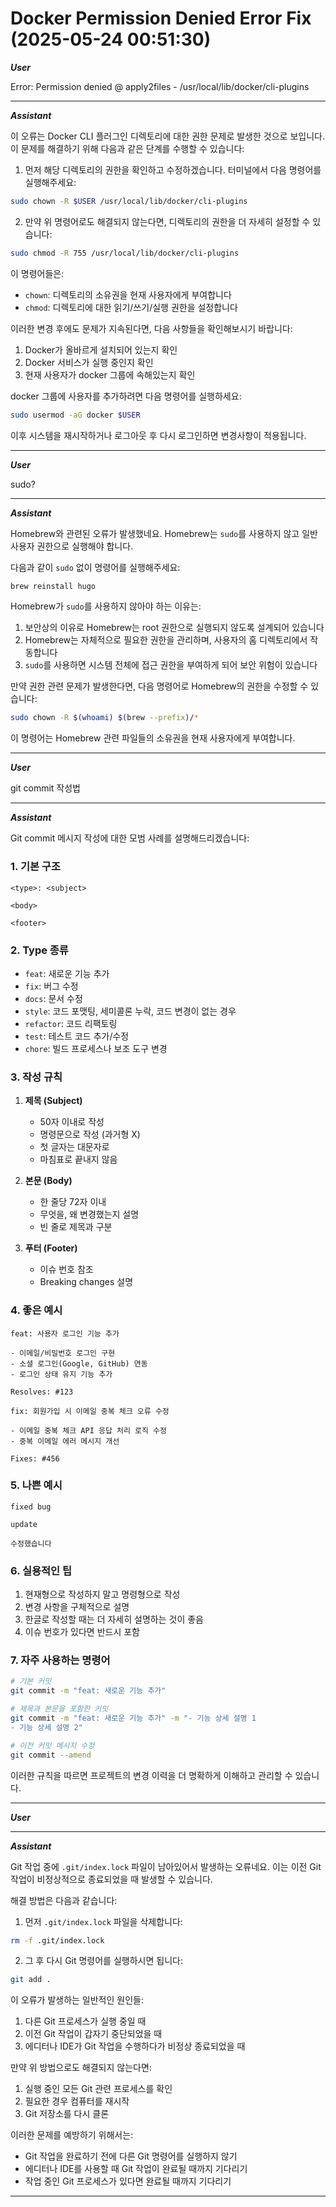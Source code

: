 <!-- Generated by SpecStory -->

# Docker Permission Denied Error Fix (2025-05-24 00:51:30)

_**User**_

Error: Permission denied @ apply2files - /usr/local/lib/docker/cli-plugins

---

_**Assistant**_

이 오류는 Docker CLI 플러그인 디렉토리에 대한 권한 문제로 발생한 것으로 보입니다. 이 문제를 해결하기 위해 다음과 같은 단계를 수행할 수 있습니다:

1. 먼저 해당 디렉토리의 권한을 확인하고 수정하겠습니다. 터미널에서 다음 명령어를 실행해주세요:

```bash
sudo chown -R $USER /usr/local/lib/docker/cli-plugins
```

2. 만약 위 명령어로도 해결되지 않는다면, 디렉토리의 권한을 더 자세히 설정할 수 있습니다:

```bash
sudo chmod -R 755 /usr/local/lib/docker/cli-plugins
```

이 명령어들은:
- `chown`: 디렉토리의 소유권을 현재 사용자에게 부여합니다
- `chmod`: 디렉토리에 대한 읽기/쓰기/실행 권한을 설정합니다

이러한 변경 후에도 문제가 지속된다면, 다음 사항들을 확인해보시기 바랍니다:

1. Docker가 올바르게 설치되어 있는지 확인
2. Docker 서비스가 실행 중인지 확인
3. 현재 사용자가 docker 그룹에 속해있는지 확인

docker 그룹에 사용자를 추가하려면 다음 명령어를 실행하세요:

```bash
sudo usermod -aG docker $USER
```

이후 시스템을 재시작하거나 로그아웃 후 다시 로그인하면 변경사항이 적용됩니다.

---

_**User**_

sudo?

---

_**Assistant**_

Homebrew와 관련된 오류가 발생했네요. Homebrew는 `sudo`를 사용하지 않고 일반 사용자 권한으로 실행해야 합니다.

다음과 같이 `sudo` 없이 명령어를 실행해주세요:

```bash
brew reinstall hugo
```

Homebrew가 `sudo`를 사용하지 않아야 하는 이유는:
1. 보안상의 이유로 Homebrew는 root 권한으로 실행되지 않도록 설계되어 있습니다
2. Homebrew는 자체적으로 필요한 권한을 관리하며, 사용자의 홈 디렉토리에서 작동합니다
3. `sudo`를 사용하면 시스템 전체에 접근 권한을 부여하게 되어 보안 위험이 있습니다

만약 권한 관련 문제가 발생한다면, 다음 명령어로 Homebrew의 권한을 수정할 수 있습니다:

```bash
sudo chown -R $(whoami) $(brew --prefix)/*
```

이 명령어는 Homebrew 관련 파일들의 소유권을 현재 사용자에게 부여합니다.

---

_**User**_

git commit 작성법

---

_**Assistant**_

Git commit 메시지 작성에 대한 모범 사례를 설명해드리겠습니다:

### 1. 기본 구조
```
<type>: <subject>

<body>

<footer>
```

### 2. Type 종류
- `feat`: 새로운 기능 추가
- `fix`: 버그 수정
- `docs`: 문서 수정
- `style`: 코드 포맷팅, 세미콜론 누락, 코드 변경이 없는 경우
- `refactor`: 코드 리팩토링
- `test`: 테스트 코드 추가/수정
- `chore`: 빌드 프로세스나 보조 도구 변경

### 3. 작성 규칙
1. **제목 (Subject)**
   - 50자 이내로 작성
   - 명령문으로 작성 (과거형 X)
   - 첫 글자는 대문자로
   - 마침표로 끝내지 않음

2. **본문 (Body)**
   - 한 줄당 72자 이내
   - 무엇을, 왜 변경했는지 설명
   - 빈 줄로 제목과 구분

3. **푸터 (Footer)**
   - 이슈 번호 참조
   - Breaking changes 설명

### 4. 좋은 예시
```
feat: 사용자 로그인 기능 추가

- 이메일/비밀번호 로그인 구현
- 소셜 로그인(Google, GitHub) 연동
- 로그인 상태 유지 기능 추가

Resolves: #123
```

```
fix: 회원가입 시 이메일 중복 체크 오류 수정

- 이메일 중복 체크 API 응답 처리 로직 수정
- 중복 이메일 에러 메시지 개선

Fixes: #456
```

### 5. 나쁜 예시
```
fixed bug
```
```
update
```
```
수정했습니다
```

### 6. 실용적인 팁
1. 현재형으로 작성하지 말고 명령형으로 작성
2. 변경 사항을 구체적으로 설명
3. 한글로 작성할 때는 더 자세히 설명하는 것이 좋음
4. 이슈 번호가 있다면 반드시 포함

### 7. 자주 사용하는 명령어
```bash
# 기본 커밋
git commit -m "feat: 새로운 기능 추가"

# 제목과 본문을 포함한 커밋
git commit -m "feat: 새로운 기능 추가" -m "- 기능 상세 설명 1
- 기능 상세 설명 2"

# 이전 커밋 메시지 수정
git commit --amend
```

이러한 규칙을 따르면 프로젝트의 변경 이력을 더 명확하게 이해하고 관리할 수 있습니다.

---

_**User**_



---

_**Assistant**_

Git 작업 중에 `.git/index.lock` 파일이 남아있어서 발생하는 오류네요. 이는 이전 Git 작업이 비정상적으로 종료되었을 때 발생할 수 있습니다.

해결 방법은 다음과 같습니다:

1. 먼저 `.git/index.lock` 파일을 삭제합니다:
```bash
rm -f .git/index.lock
```

2. 그 후 다시 Git 명령어를 실행하시면 됩니다:
```bash
git add .
```

이 오류가 발생하는 일반적인 원인들:
1. 다른 Git 프로세스가 실행 중일 때
2. 이전 Git 작업이 갑자기 중단되었을 때
3. 에디터나 IDE가 Git 작업을 수행하다가 비정상 종료되었을 때

만약 위 방법으로도 해결되지 않는다면:
1. 실행 중인 모든 Git 관련 프로세스를 확인
2. 필요한 경우 컴퓨터를 재시작
3. Git 저장소를 다시 클론

이러한 문제를 예방하기 위해서는:
- Git 작업을 완료하기 전에 다른 Git 명령어를 실행하지 않기
- 에디터나 IDE를 사용할 때 Git 작업이 완료될 때까지 기다리기
- 작업 중인 Git 프로세스가 있다면 완료될 때까지 기다리기

---

